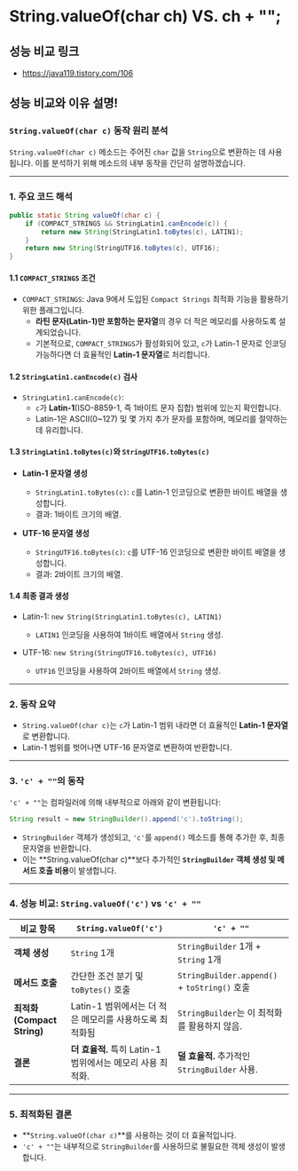 # String.valueOf(char ch) VS. ch + "";

## 성능 비교 링크 
- https://java119.tistory.com/106

## 성능 비교와 이유 설명!
### **`String.valueOf(char c)` 동작 원리 분석**

`String.valueOf(char c)` 메소드는 주어진 `char` 값을 `String`으로 변환하는 데 사용됩니다. 이를 분석하기 위해 메소드의 내부 동작을 간단히 설명하겠습니다.

---

### **1. 주요 코드 해석**

```java
public static String valueOf(char c) {
    if (COMPACT_STRINGS && StringLatin1.canEncode(c)) {
        return new String(StringLatin1.toBytes(c), LATIN1);
    }
    return new String(StringUTF16.toBytes(c), UTF16);
}
```

#### **1.1 `COMPACT_STRINGS` 조건**  
- `COMPACT_STRINGS`: Java 9에서 도입된 `Compact Strings` 최적화 기능을 활용하기 위한 플래그입니다.  
  - **라틴 문자(Latin-1)만 포함하는 문자열**의 경우 더 적은 메모리를 사용하도록 설계되었습니다.  
  - 기본적으로, `COMPACT_STRINGS`가 활성화되어 있고, `c`가 Latin-1 문자로 인코딩 가능하다면 더 효율적인 **Latin-1 문자열**로 처리합니다.

#### **1.2 `StringLatin1.canEncode(c)` 검사**  
- `StringLatin1.canEncode(c)`:  
  - `c`가 **Latin-1**(ISO-8859-1, 즉 1바이트 문자 집합) 범위에 있는지 확인합니다.  
  - Latin-1은 ASCII(0~127) 및 몇 가지 추가 문자를 포함하며, 메모리를 절약하는 데 유리합니다.

#### **1.3 `StringLatin1.toBytes(c)`와 `StringUTF16.toBytes(c)`**  
- **Latin-1 문자열 생성**  
  - `StringLatin1.toBytes(c)`: `c`를 Latin-1 인코딩으로 변환한 바이트 배열을 생성합니다.  
  - 결과: 1바이트 크기의 배열.  

- **UTF-16 문자열 생성**  
  - `StringUTF16.toBytes(c)`: `c`를 UTF-16 인코딩으로 변환한 바이트 배열을 생성합니다.  
  - 결과: 2바이트 크기의 배열.  

#### **1.4 최종 결과 생성**  
- Latin-1: `new String(StringLatin1.toBytes(c), LATIN1)`  
  - `LATIN1` 인코딩을 사용하여 1바이트 배열에서 `String` 생성.  

- UTF-16: `new String(StringUTF16.toBytes(c), UTF16)`  
  - `UTF16` 인코딩을 사용하여 2바이트 배열에서 `String` 생성.

---

### **2. 동작 요약**
- `String.valueOf(char c)`는 `c`가 Latin-1 범위 내라면 더 효율적인 **Latin-1 문자열**로 변환합니다.  
- Latin-1 범위를 벗어나면 UTF-16 문자열로 변환하여 반환합니다.  

---

### **3. `'c' + ""`의 동작**  
`'c' + ""`는 컴파일러에 의해 내부적으로 아래와 같이 변환됩니다:

```java
String result = new StringBuilder().append('c').toString();
```

- `StringBuilder` 객체가 생성되고, `'c'`를 `append()` 메소드를 통해 추가한 후, 최종 문자열을 반환합니다.
- 이는 **String.valueOf(char c)**보다 추가적인 **`StringBuilder` 객체 생성 및 메서드 호출 비용**이 발생합니다.

---

### **4. 성능 비교: `String.valueOf('c')` vs `'c' + ""`**

| **비교 항목**            | **`String.valueOf('c')`**                                   | **`'c' + ""`**                                   |
|--------------------------|------------------------------------------------------------|------------------------------------------------|
| **객체 생성**            | `String` 1개                                              | `StringBuilder` 1개 + `String` 1개            |
| **메서드 호출**          | 간단한 조건 분기 및 `toBytes()` 호출                       | `StringBuilder.append()` + `toString()` 호출  |
| **최적화 (Compact String)** | Latin-1 범위에서는 더 적은 메모리를 사용하도록 최적화됨      | `StringBuilder`는 이 최적화를 활용하지 않음.  |
| **결론**                 | **더 효율적.** 특히 Latin-1 범위에서는 메모리 사용 최적화. | **덜 효율적.** 추가적인 `StringBuilder` 사용. |

---

### **5. 최적화된 결론**
- **`String.valueOf(char c)`**를 사용하는 것이 더 효율적입니다.  
- `'c' + ""`는 내부적으로 `StringBuilder`를 사용하므로 불필요한 객체 생성이 발생합니다.

```

